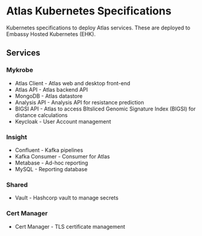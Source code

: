 # Atlas Kubernetes Specifications

Kubernetes specifications to deploy Atlas services. These are deployed to Embassy Hosted Kubernetes (EHK).

## Services

### Mykrobe

- Atlas Client - Atlas web and desktop front-end
- Atlas API - Atlas backend API
- MongoDB - Atlas datastore
- Analysis API - Analysis API for resistance prediction
- BIGSI API - Atlas to access BItsliced Genomic Signature Index (BIGSI) for distance calculations
- Keycloak - User Account management

### Insight

- Confluent - Kafka pipelines
- Kafka Consumer - Consumer for Atlas
- Metabase - Ad-hoc reporting
- MySQL - Reporting database

### Shared

- Vault - Hashcorp vault to manage secrets

### Cert Manager

- Cert Manager - TLS certificate management
